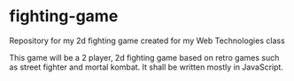 # fighting-game
Repository for my 2d fighting game created for my Web Technologies class

This game will be a 2 player, 2d fighting game based on retro games such as street fighter and mortal kombat. It shall be written mostly in JavaScript.